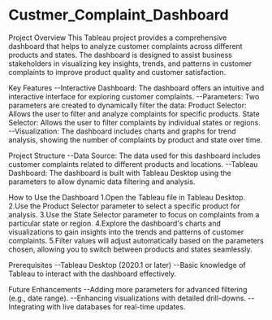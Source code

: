 # Custmer_Complaint_Dashboard
Project Overview
This Tableau project provides a comprehensive dashboard that helps to analyze customer complaints across different products and states. The dashboard is designed to assist business stakeholders in visualizing key insights, trends, and patterns in customer complaints to improve product quality and customer satisfaction.

Key Features
 --Interactive Dashboard: The dashboard offers an intuitive and interactive interface for exploring customer complaints.
 --Parameters: Two parameters are created to dynamically filter the data:
     Product Selector: Allows the user to filter and analyze complaints for specific products.
     State Selector: Allows the user to filter complaints by individual states or regions.
 --Visualization: The dashboard includes charts and graphs for trend analysis, showing the number of complaints by product and state over time.
 
Project Structure
 --Data Source: The data used for this dashboard includes customer complaints related to different products and locations.
 --Tableau Dashboard: The dashboard is built with Tableau Desktop using the parameters to allow dynamic data filtering and analysis.

How to Use the Dashboard
1.Open the Tableau file in Tableau Desktop.
2.Use the Product Selector parameter to select a specific product for analysis.
3.Use the State Selector parameter to focus on complaints from a particular state or region.
4.Explore the dashboard's charts and visualizations to gain insights into the trends and patterns of customer complaints.
5.Filter values will adjust automatically based on the parameters chosen, allowing you to switch between products and states seamlessly.

Prerequisites
 --Tableau Desktop (2020.1 or later)
 --Basic knowledge of Tableau to interact with the dashboard effectively.


Future Enhancements
 --Adding more parameters for advanced filtering (e.g., date range).
 --Enhancing visualizations with detailed drill-downs.
 --Integrating with live databases for real-time updates. 
